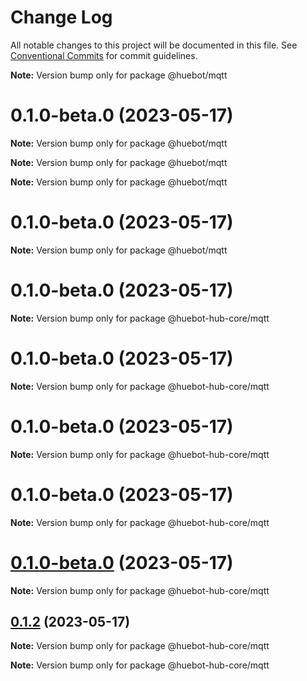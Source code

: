 # Change Log

All notable changes to this project will be documented in this file.
See [Conventional Commits](https://conventionalcommits.org) for commit guidelines.

**Note:** Version bump only for package @huebot/mqtt

# 0.1.0-beta.0 (2023-05-17)

**Note:** Version bump only for package @huebot/mqtt

**Note:** Version bump only for package @huebot/mqtt

**Note:** Version bump only for package @huebot/mqtt

# 0.1.0-beta.0 (2023-05-17)

**Note:** Version bump only for package @huebot/mqtt

# 0.1.0-beta.0 (2023-05-17)

**Note:** Version bump only for package @huebot-hub-core/mqtt

# 0.1.0-beta.0 (2023-05-17)

**Note:** Version bump only for package @huebot-hub-core/mqtt

# 0.1.0-beta.0 (2023-05-17)

**Note:** Version bump only for package @huebot-hub-core/mqtt

# 0.1.0-beta.0 (2023-05-17)

**Note:** Version bump only for package @huebot-hub-core/mqtt

# [0.1.0-beta.0](https://github.com/huebot-iot/huebot/compare/0.1.0...0.1.0-beta.0) (2023-05-17)

**Note:** Version bump only for package @huebot-hub-core/mqtt

## [0.1.2](https://github.com/huebot-iot/huebot/compare/0.1.0...0.1.2) (2023-05-17)

**Note:** Version bump only for package @huebot-hub-core/mqtt

**Note:** Version bump only for package @huebot-hub-core/mqtt
